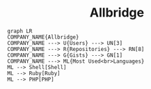 <h1 align="center">Allbridge</h1>

```mermaid
graph LR
COMPANY_NAME{Allbridge}
COMPANY_NAME ---> U{Users} ---> UN[3]
COMPANY_NAME ---> R{Repositories} ---> RN[8]
COMPANY_NAME ---> G{Gists} ---> GN[1]
COMPANY_NAME ---> ML{Most Used<br>Languages}
ML --> Shell[Shell]
ML --> Ruby[Ruby]
ML --> PHP[PHP]
```
